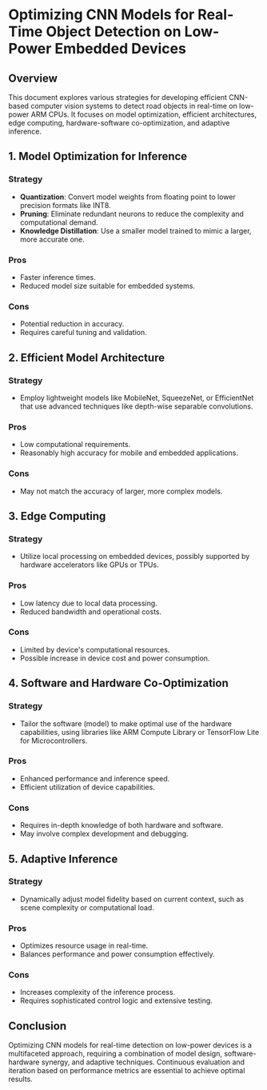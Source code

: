 # Optimizing CNN Models for Real-Time Object Detection on Low-Power Embedded Devices

## Overview
This document explores various strategies for developing efficient CNN-based computer vision systems to detect road objects in real-time on low-power ARM CPUs. It focuses on model optimization, efficient architectures, edge computing, hardware-software co-optimization, and adaptive inference.

## 1. Model Optimization for Inference
### Strategy
- **Quantization**: Convert model weights from floating point to lower precision formats like INT8.
- **Pruning**: Eliminate redundant neurons to reduce the complexity and computational demand.
- **Knowledge Distillation**: Use a smaller model trained to mimic a larger, more accurate one.

### Pros
- Faster inference times.
- Reduced model size suitable for embedded systems.

### Cons
- Potential reduction in accuracy.
- Requires careful tuning and validation.

## 2. Efficient Model Architecture
### Strategy
- Employ lightweight models like MobileNet, SqueezeNet, or EfficientNet that use advanced techniques like depth-wise separable convolutions.

### Pros
- Low computational requirements.
- Reasonably high accuracy for mobile and embedded applications.

### Cons
- May not match the accuracy of larger, more complex models.

## 3. Edge Computing
### Strategy
- Utilize local processing on embedded devices, possibly supported by hardware accelerators like GPUs or TPUs.

### Pros
- Low latency due to local data processing.
- Reduced bandwidth and operational costs.

### Cons
- Limited by device's computational resources.
- Possible increase in device cost and power consumption.

## 4. Software and Hardware Co-Optimization
### Strategy
- Tailor the software (model) to make optimal use of the hardware capabilities, using libraries like ARM Compute Library or TensorFlow Lite for Microcontrollers.

### Pros
- Enhanced performance and inference speed.
- Efficient utilization of device capabilities.

### Cons
- Requires in-depth knowledge of both hardware and software.
- May involve complex development and debugging.

## 5. Adaptive Inference
### Strategy
- Dynamically adjust model fidelity based on current context, such as scene complexity or computational load.

### Pros
- Optimizes resource usage in real-time.
- Balances performance and power consumption effectively.

### Cons
- Increases complexity of the inference process.
- Requires sophisticated control logic and extensive testing.

## Conclusion
Optimizing CNN models for real-time detection on low-power devices is a multifaceted approach, requiring a combination of model design, software-hardware synergy, and adaptive techniques. Continuous evaluation and iteration based on performance metrics are essential to achieve optimal results.
